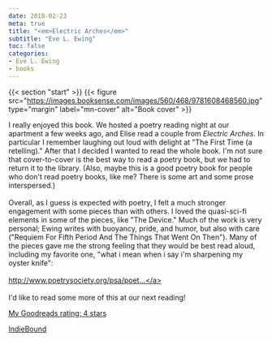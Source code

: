 ```yaml
---
date: 2018-02-23
meta: true
title: "<em>Electric Arches</em>"
subtitle: "Eve L. Ewing"
toc: false
categories:
- Eve L. Ewing
- books
---
```


{{< section "start" >}}
{{< figure src="https://images.booksense.com/images/560/468/9781608468560.jpg" type="margin" label="mn-cover" alt="Book cover" >}}

I really enjoyed this book. We hosted a poetry reading night at our apartment a few weeks ago, and Elise read a couple from _Electric Arches_. In particular I remember laughing out loud with delight at "The First Time (a retelling)." After that I decided I wanted to read the whole book. I'm not sure that cover-to-cover is the best way to read a poetry book, but we had to return it to the library. (Also, maybe this is a good poetry book for people who don't read poetry books, like me? There is some art and some prose interspersed.)<br /><br />Overall, as I guess is expected with poetry, I felt a much stronger engagement with some pieces than with others. I loved the quasi-sci-fi elements in some of the pieces, like "The Device." Much of the work is very personal; Ewing writes with buoyancy, pride, and humor, but also with care ("Requiem For Fifth Period And The Things That Went On Then"). Many of the pieces gave me the strong feeling that they would be best read aloud, including my favorite one, "what i mean when i say i'm sharpening my oyster knife":<br /><br /><a target="_blank" href="http://www.poetrysociety.org/psa/poetry/crossroads/own_words/Ewing/" rel="nofollow noopener">http://www.poetrysociety.org/psa/poet...</a><br /><br />I'd like to read some more of this at our next reading!

[My Goodreads rating: 4 stars](https://www.goodreads.com/review/show/2284847596)  

[IndieBound](https://www.indiebound.org/book/9781608468560)
